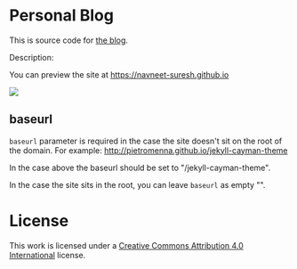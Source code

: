 # Personal Blog

This is source code for [the blog](https://navneet-suresh.github.io).

Description:

You can preview the site at https://navneet-suresh.github.io



<img src="https://cdn.rawgit.com/Navneet-Suresh/media/e82ebd1c/photos/flowingthoughts.png">

## baseurl

`baseurl` parameter is required in the case the site doesn't sit on the root of the domain. For example: http://pietromenna.github.io/jekyll-cayman-theme

In the case above the baseurl should be set to "/jekyll-cayman-theme".

In the case the site sits in the root, you can leave `baseurl` as empty "".

# License

This work is licensed under a [Creative Commons Attribution 4.0 International](http://creativecommons.org/licenses/by/4.0/) license.

[1]: http://jekyllrb.com/
[2]: https://github.com/jasonlong
[3]: http://pages.github.com/
[4]: https://github.com/jasonlong/cayman-theme
